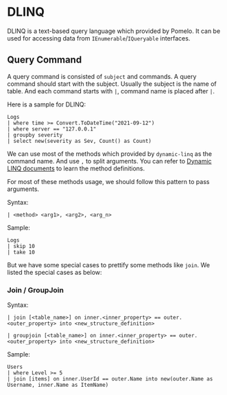 # DLINQ

DLINQ is a text-based query language which provided by Pomelo. It can be used for accessing data from `IEnumerable`/`IQueryable` interfaces. 

## Query Command
A query command is consisted of `subject` and commands. A query command should start with the subject. Usually the subject is the name of table. 
And each command starts with `|`, command name is placed after `|`. 

Here is a sample for DLINQ:

``` ql
Logs
| where time >= Convert.ToDateTime("2021-09-12")
| where server == "127.0.0.1"
| groupby severity
| select new(severity as Sev, Count() as Count)
```

We can use most of the methods which provided by `dynamic-linq` as the command name. And use `,` to split arguments. 
You can refer to [Dynamic LINQ documents](https://dynamic-linq.net/basic-query-operators) to learn the method definitions.

For most of these methods usage, we should follow this pattern to pass arguments.

Syntax:
```ql
| <method> <arg1>, <arg2>, <arg_n>
```

Sample:

```ql
Logs
| skip 10
| take 10
```

But we have some special cases to prettify some methods like `join`. 
We listed the special cases as below:

### Join / GroupJoin

Syntax:

```ql
| join [<table_name>] on inner.<inner_property> == outer.<outer_property> into <new_structure_definition>
```

```ql
| groupjoin [<table_name>] on inner.<inner_property> == outer.<outer_property> into <new_structure_definition>
```

Sample:

```ql
Users
| where Level >= 5
| join [items] on inner.UserId == outer.Name into new(outer.Name as Username, inner.Name as ItemName)
```
